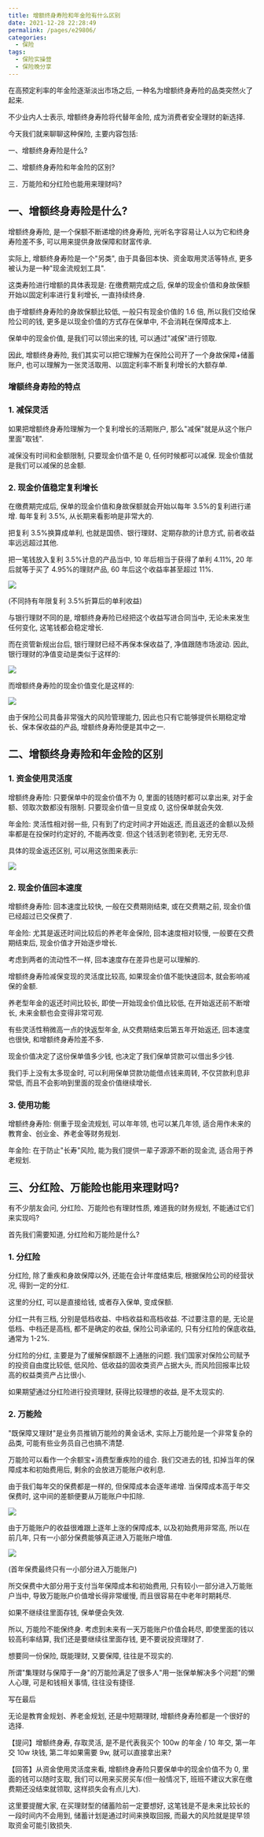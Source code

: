```yaml
---
title: 增额终身寿险和年金险有什么区别
date: 2021-12-28 22:28:49
permalink: /pages/e29806/
categories:
  - 保险
tags:
  - 保险实操营
  - 保险晚分享
---
```


在高预定利率的年金险逐渐淡出市场之后, 一种名为增额终身寿险的品类突然火了起来.

不少业内人士表示, 增额终身寿险将代替年金险, 成为消费者安全理财的新选择.

今天我们就来聊聊这种保险, 主要内容包括:

一、增额终身寿险是什么?

二、增额终身寿险和年金险的区别?

三．万能险和分红险也能用来理财吗?

## 一、增额终身寿险是什么?

增额终身寿险, 是一个保额不断递增的终身寿险, 光听名字容易让人以为它和终身寿险差不多, 可以用来提供身故保障和财富传承.

实际上, 增额终身寿险是一个"另类", 由于具备回本快、资金取用灵活等特点, 更多被认为是一种"现金流规划工具".

这类寿险进行增额的具体表现是: 在缴费期完成之后, 保单的现金价值和身故保额开始以固定利率进行复利增长, 一直持续终身.

由于增额终身寿险的身故保额比较低, 一般只有现金价值的 1.6 倍, 所以我们交给保险公司的钱, 更多是以现金价值的方式存在保单中, 不会消耗在保障成本上.

保单中的现金价值, 是我们可以领出来的钱, 可以通过"减保"进行领取.

因此, 增额终身寿险, 我们其实可以把它理解为在保险公司开了一个身故保障+储蓄账户, 也可以理解为一张灵活取用、以固定利率不断复利增长的大额存单.

### 增额终身寿险的特点

### 1. 减保灵活

如果把增额终身寿险理解为一个复利增长的活期账户, 那么"减保"就是从这个账户里面"取钱".

减保没有时间和金额限制, 只要现金价值不是 0, 任何时候都可以减保. 现金价值就是我们可以减保的总金额.

### 2. 现金价值稳定复利增长

在缴费期完成后, 保单的现金价值和身故保额就会开始以每年 3.5%的复利进行递增. 每年复利 3.5%, 从长期来看影响是非常大的.

把复利 3.5%换算成单利, 也就是国债、银行理财、定期存款的计息方式, 前者收益率远远超过其他.

把一笔钱放入复利 3.5%计息的产品当中, 10 年后相当于获得了单利 4.11%, 20 年后就等于买了 4.95%的理财产品, 60 年后这个收益率甚至超过 11%.

![](../.vuepress/public/img/insure/033.jpg)

(不同持有年限复利 3.5%折算后的单利收益)

与银行理财不同的是, 增额终身寿险已经把这个收益写进合同当中, 无论未来发生任何变化, 这笔钱都会稳定增长.

而在资管新规出台后, 银行理财已经不再保本保收益了, 净值跟随市场波动. 因此, 银行理财的净值变动是类似于这样的:

![](../.vuepress/public/img/insure/034.jpg)

而增额终身寿险的现金价值变化是这样的:

![](../.vuepress/public/img/insure/035.jpg)

由于保险公司具备非常强大的风险管理能力, 因此也只有它能够提供长期稳定增长、保本保收益的产品, 增额终身寿险便是其中之一.

## 二、增额终身寿险和年金险的区别

### 1. 资金使用灵活度

增额终身寿险: 只要保单中的现金价值不为 0, 里面的钱随时都可以拿出来, 对于金额、领取次数都没有限制. 只要现金价值一旦变成 0, 这份保单就会失效.

年金险: 灵活性相对弱一些, 只有到了约定时间才开始返还, 而且返还的金额以及频率都是在投保时约定好的, 不能再改变. 但这个钱活到老领到老, 无穷无尽.

具体的现金返还区别, 可以用这张图来表示:

![](../.vuepress/public/img/insure/036.jpg)

### 2. 现金价值回本速度

增额终身寿险: 回本速度比较快, 一般在交费期刚结束, 或在交费期之前, 现金价值已经超过已交保费了.

年金险: 尤其是返还时间比较后的养老年金保险, 回本速度相对较慢, 一般要在交费期结束后, 现金价值才开始逐步增长.

考虑到两者的流动性不一样, 回本速度存在差异也是可以理解的.

增额终身寿险减保变现的灵活度比较高, 如果现金价值不能快速回本, 就会影响减保的金额.

养老型年金的返还时间比较长, 即使一开始现金价值比较低, 在开始返还前不断增长, 未来金额也会变得非常可观.

有些灵活性稍微高一点的快返型年金, 从交费期结束后第五年开始返还, 回本速度也很快, 和增额终身寿险差不多.

现金价值决定了这份保单值多少钱, 也决定了我们保单贷款可以借出多少钱.

我们手上没有太多现金时, 可以利用保单贷款功能借点钱来周转, 不仅贷款利息非常低, 而且不会影响到里面的现金价值继续增长.

### 3. 使用功能

增额终身寿险: 侧重于现金流规划, 可以年年领, 也可以某几年领, 适合用作未来的教育金、创业金、养老金等财务规划.

年金险: 在于防止"长寿"风险, 能为我们提供一辈子源源不断的现金流, 适合用于养老规划.

## 三、分红险、万能险也能用来理财吗?

有不少朋友会问, 分红险、万能险也有理财性质, 难道我的财务规划, 不能通过它们来实现吗?

首先我们需要知道, 分红险和万能险是什么?

### 1. 分红险

分红险, 除了重疾和身故保障以外, 还能在会计年度结束后, 根据保险公司的经营状况, 得到一定的分红.

这里的分红, 可以是直接给钱, 或者存入保单, 变成保额.

分红一共有三档, 分别是低档收益、中档收益和高档收益. 不过要注意的是, 无论是低档、中档还是高档, 都不是确定的收益, 保险公司承诺的, 只有分红险的保底收益, 通常为 1-2%.

分红险的分红, 主要是为了缓解保额跟不上通胀的问题. 我们国家对保险公司赋予的投资自由度比较低, 低风险、低收益的固收类资产占据大头, 而风险回报率比较高的权益类资产占比很小.

如果期望通过分红险进行投资理财, 获得比较理想的收益, 是不太现实的.

### 2. 万能险

"既保障又理财"是业务员推销万能险的黄金话术, 实际上万能险是一个非常复杂的品类, 可能有些业务员自己也搞不清楚.

万能险可以看作一个余额宝+消费型重疾险的组合. 我们交进去的钱, 扣掉当年的保障成本和初始费用后, 剩余的会放进万能账户收利息.

由于我们每年交的保费都是一样的, 但保障成本会逐年递增. 当保障成本高于年交保费时, 这中间的差额便要从万能账户中扣除.

![](../.vuepress/public/img/insure/037.jpg)

由于万能账户的收益很难跟上逐年上涨的保障成本, 以及初始费用非常高, 所以在前几年, 只有一小部分保费能够真正进入万能账户增值.

![](../.vuepress/public/img/insure/038.jpg)

(首年保费最终只有一小部分进入万能账户)

所交保费中大部分用于支付当年保障成本和初始费用, 只有较小一部分进入万能账户当中, 导致万能账户价值增长得非常缓慢, 而且很容易在中老年时期耗尽.

如果不继续往里面存钱, 保单便会失效.

所以, 万能险不能保终身. 考虑到未来有一天万能账户价值会耗尽, 即使里面的钱以较高利率结算, 我们还是要继续往里面存钱, 更不要说投资理财了.

想要同一份保险, 既能理财, 又要保障, 往往是不现实的.

所谓"集理财与保障于一身"的万能险满足了很多人"用一张保单解决多个问题"的懒人心理, 可是和钱相关事情, 往往没有捷径.

写在最后

无论是教育金规划、养老金规划, 还是中短期理财, 增额终身寿险都是一个很好的选择.

【提问】增额终身寿, 存取灵活, 是不是代表我买个 100w 的年金 / 10 年交, 第一年交 10w 块钱, 第二年如果需要 9w, 就可以直接拿出来?

【回答】从资金使用灵活度来看, 增额终身寿险只要保单中的现金价值不为 0, 里面的钱可以随时支取, 我们可以用来买房买车(但一般情况下, 班班不建议大家在缴费期还没结束就领取, 这样损失会有点儿大).

这里要提醒大家, 在买理财型的储蓄险前一定要想好, 这笔钱是不是未来比较长的一段时间内不会用到, 储蓄计划是通过时间来换取回报, 而最大的风险就是提早领取资金可能引致损失.
